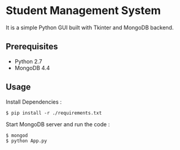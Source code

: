 
# Student Management System

It is a simple Python GUI built with Tkinter and MongoDB backend.

## Prerequisites
- Python 2.7
- MongoDB 4.4

## Usage

 Install Dependencies :
```
$ pip install -r ./requirements.txt
```
 Start MongoDB server and run the code :
```
$ mongod
$ python App.py
```






